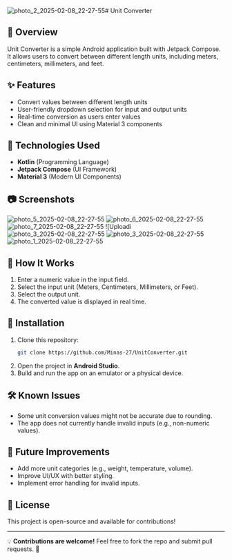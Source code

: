 ![photo_2_2025-02-08_22-27-55](https://github.com/user-attachments/assets/400436eb-0dd2-4978-a74d-65f3b54f33c8)# Unit Converter

## 📌 Overview
Unit Converter is a simple Android application built with Jetpack Compose. It allows users to convert between different length units, including meters, centimeters, millimeters, and feet.

## ✨ Features
- Convert values between different length units
- User-friendly dropdown selection for input and output units
- Real-time conversion as users enter values
- Clean and minimal UI using Material 3 components

## 🚀 Technologies Used
- **Kotlin** (Programming Language)
- **Jetpack Compose** (UI Framework)
- **Material 3** (Modern UI Components)

## 📷 Screenshots
![photo_5_2025-02-08_22-27-55](https://github.com/user-attachments/assets/236deaa2-56b6-4637-87b7-5fb9f1363f5e)
![photo_6_2025-02-08_22-27-55](https://github.com/user-attachments/assets/75cd5f26-3d13-4bee-9925-c5b2d7fd6044)
![photo_7_2025-02-08_22-27-55](https://github.com/user-attachments/assets/7379723b-9b70-44ad-b797-d1f547b41fac)
![Uploadi![photo_3_2025-02-08_22-27-55](https://github.com/user-attachments/assets/e7e9f718-dc86-43bd-a392-cea1c446a0bb)
![photo_3_2025-02-08_22-27-55](https://github.com/user-attachments/assets/13128f6f-d912-402c-bf4f-0d2849f29926)
![photo_1_2025-02-08_22-27-55](https://github.com/user-attachments/assets/d3f7734f-9adb-4cf0-a939-8db70a7c6766)


## 📖 How It Works
1. Enter a numeric value in the input field.
2. Select the input unit (Meters, Centimeters, Millimeters, or Feet).
3. Select the output unit.
4. The converted value is displayed in real time.

## 🔧 Installation
1. Clone this repository:
   ```bash
   git clone https://github.com/Minas-27/UnitConverter.git
   ```
2. Open the project in **Android Studio**.
3. Build and run the app on an emulator or a physical device.

## 🛠 Known Issues
- Some unit conversion values might not be accurate due to rounding.
- The app does not currently handle invalid inputs (e.g., non-numeric values).

## 📌 Future Improvements
- Add more unit categories (e.g., weight, temperature, volume).
- Improve UI/UX with better styling.
- Implement error handling for invalid inputs.

## 📜 License
This project is open-source and available for contributions!

---

💡 **Contributions are welcome!** Feel free to fork the repo and submit pull requests. 🚀

